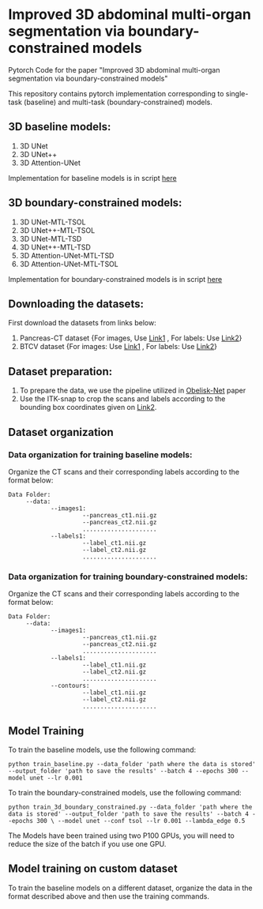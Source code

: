 # Improved 3D abdominal multi-organ segmentation via boundary-constrained models

Pytorch Code for the paper "Improved 3D abdominal multi-organ segmentation via boundary-constrained models"

This repository contains pytorch implementation corresponding to single-task (baseline) and multi-task (boundary-constrained) models.

## 3D baseline models:
1. 3D UNet
2. 3D UNet++
3. 3D Attention-UNet

Implementation for baseline models is in script [here](https://github.com/samra-irshad/3d-multitask-unet/blob/main/model/baseline_models.py)

## 3D boundary-constrained models:
1. 3D UNet-MTL-TSOL
2. 3D UNet++-MTL-TSOL
3. 3D UNet-MTL-TSD
4. 3D UNet++-MTL-TSD
5. 3D Attention-UNet-MTL-TSD
6. 3D Attention-UNet-MTL-TSOL

Implementation for boundary-constrained models is in script [here](https://github.com/samra-irshad/3d-multitask-unet/blob/main/model/boundary_constrained_models.py)

## Downloading the datasets:

First download the datasets from links below:
1. Pancreas-CT dataset {For images, Use [Link1](https://wiki.cancerimagingarchive.net/display/Public/Pancreas-CT) , For labels: Use [Link2](https://zenodo.org/record/1169361#.YnIytuhBw2w)}
2. BTCV dataset {For images: Use [Link1](https://www.synapse.org/#!Synapse:syn3193805) , For labels: Use [Link2](https://zenodo.org/record/1169361#.YnIytuhBw2w)}

## Dataset preparation:
1. To prepare the data, we use the pipeline utilized in [Obelisk-Net](https://www.sciencedirect.com/science/article/abs/pii/S136184151830611X) paper
2. Use the ITK-snap to crop the scans and labels according to the bounding box coordinates given on [Link2](https://zenodo.org/record/1169361#.YnIytuhBw2w).

## Dataset organization
### Data organization for training baseline models:
Organize the CT scans and their corresponding labels according to the format below:
```
Data Folder:
     --data:
            --images1:
                     --pancreas_ct1.nii.gz
                     --pancreas_ct2.nii.gz
                     .....................
            --labels1:
                     --label_ct1.nii.gz
                     --label_ct2.nii.gz
                     .....................
```
### Data organization for training boundary-constrained models:
Organize the CT scans and their corresponding labels according to the format below:
```
Data Folder:
     --data:
            --images1:
                     --pancreas_ct1.nii.gz
                     --pancreas_ct2.nii.gz
                     .....................
            --labels1:
                     --label_ct1.nii.gz
                     --label_ct2.nii.gz
                     .....................
            --contours:
                     --label_ct1.nii.gz
                     --label_ct2.nii.gz
                     .....................
```
## Model Training 
To train the baseline models, use the following command:

`python train_baseline.py --data_folder 'path where the data is stored' --output_folder 'path to save the results' --batch 4 --epochs 300 --model unet --lr 0.001`

To train the boundary-constrained models, use the following command:

`python train_3d_boundary_constrained.py --data_folder 'path where the data is stored' --output_folder 'path to save the results' --batch 4 --epochs 300 \
--model unet --conf tsol --lr 0.001 --lambda_edge 0.5`

The Models have been trained using two P100 GPUs, you will need to reduce the size of the batch if you use one GPU. 

## Model training on custom dataset
To train the baseline models on a different dataset, organize the data in the format described above and then use the training commands.
